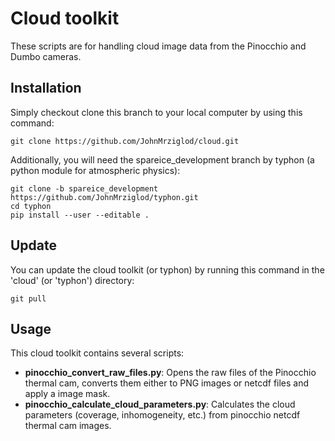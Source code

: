 # Cloud toolkit
These scripts are for handling cloud image data from the Pinocchio and Dumbo 
cameras.

## Installation
Simply checkout clone this branch to your local computer by using this command:

    git clone https://github.com/JohnMrziglod/cloud.git

Additionally, you will need the spareice_development branch by typhon (a python
module for atmospheric physics):

    git clone -b spareice_development https://github.com/JohnMrziglod/typhon.git
    cd typhon
    pip install --user --editable .
    
## Update
You can update the cloud toolkit (or typhon) by running this command in the 
'cloud' (or 'typhon') directory:

    git pull
    
## Usage
This cloud toolkit contains several scripts:
*   **pinocchio_convert_raw_files.py**: Opens the raw files of the Pinocchio 
thermal cam, converts them either to PNG images or netcdf files and apply a 
image mask.
*   **pinocchio_calculate_cloud_parameters.py**: Calculates the cloud 
parameters (coverage, inhomogeneity, etc.) from pinocchio netcdf thermal cam 
images.